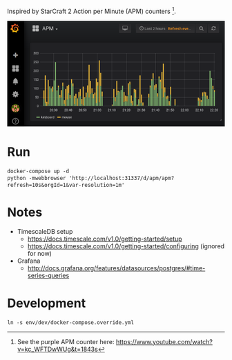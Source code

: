 Inspired by StarCraft 2 Action per Minute (APM) counters [^1].

![Screenshot](screenshot.png)

# Run
```
docker-compose up -d
python -mwebbrowser 'http://localhost:31337/d/apm/apm?refresh=10s&orgId=1&var-resolution=1m'
```


# Notes
- TimescaleDB setup
  - https://docs.timescale.com/v1.0/getting-started/setup
  - https://docs.timescale.com/v1.0/getting-started/configuring (ignored for now)
- Grafana
  - http://docs.grafana.org/features/datasources/postgres/#time-series-queries


# Development
```
ln -s env/dev/docker-compose.override.yml
```


[^1]: See the purple APM counter here: https://www.youtube.com/watch?v=kc_WFTDwWUg&t=1843s
